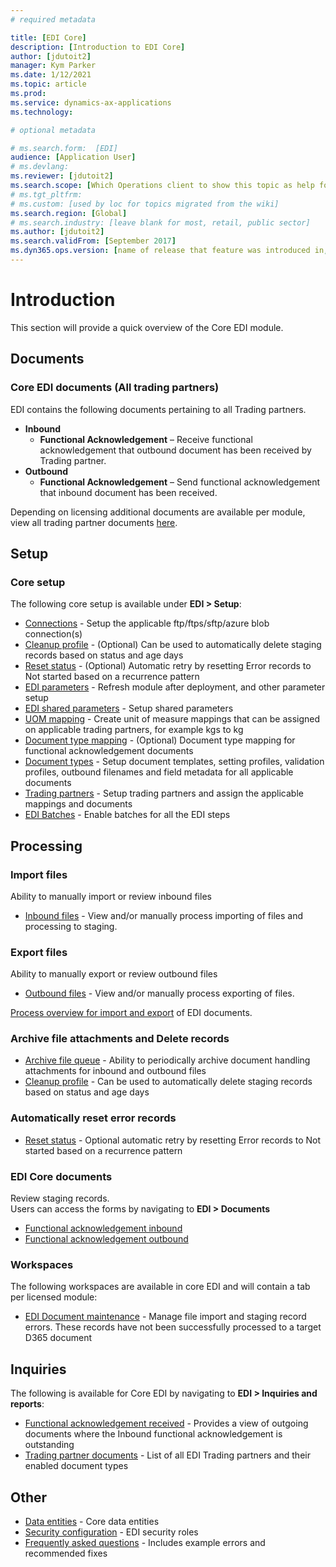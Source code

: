 ```yaml
---
# required metadata

title: [EDI Core]
description: [Introduction to EDI Core]
author: [jdutoit2]
manager: Kym Parker
ms.date: 1/12/2021
ms.topic: article
ms.prod: 
ms.service: dynamics-ax-applications
ms.technology: 

# optional metadata

# ms.search.form:  [EDI]
audience: [Application User]
# ms.devlang: 
ms.reviewer: [jdutoit2]
ms.search.scope: [Which Operations client to show this topic as help for, to be set by content strategist, see list here: https://microsoft.sharepoint.com/teams/DynDoc/_layouts/15/WopiFrame.aspx?sourcedoc={23419e1c-eb64-42e9-aa9b-79875b428718}&action=edit&wd=target%28Core%20Dynamics%20AX%20CP%20requirements%2Eone%7C4CC185C0%2DEFAA%2D42CD%2D94B9%2D8F2A45E7F61A%2FVersions%20list%20for%20docs%20topics%7CC14BE630%2D5151%2D49D6%2D8305%2D554B5084593C%2F%29]
# ms.tgt_pltfrm: 
# ms.custom: [used by loc for topics migrated from the wiki]
ms.search.region: [Global]
# ms.search.industry: [leave blank for most, retail, public sector]
ms.author: [jdutoit2]
ms.search.validFrom: [September 2017]
ms.dyn365.ops.version: [name of release that feature was introduced in, see list here: https://microsoft.sharepoint.com/teams/DynDoc/_layouts/15/WopiFrame.aspx?sourcedoc={23419e1c-eb64-42e9-aa9b-79875b428718}&action=edit&wd=target%28Core%20Dynamics%20AX%20CP%20requirements%2Eone%7C4CC185C0%2DEFAA%2D42CD%2D94B9%2D8F2A45E7F61A%2FVersions%20list%20for%20docs%20topics%7CC14BE630%2D5151%2D49D6%2D8305%2D554B5084593C%2F%29]
---
```


# Introduction
This section will provide a quick overview of the Core EDI module.

## Documents
### Core EDI documents (All trading partners)

EDI contains the following documents pertaining to all Trading partners.
- **Inbound**
	- **Functional Acknowledgement** – Receive functional acknowledgement that outbound document has been received by Trading partner.
- **Outbound**
	- **Functional Acknowledgement** – Send functional acknowledgement that inbound document has been received.

Depending on licensing additional documents are available per module, view all trading partner documents [here](Trading-partners-and-documents.md).

## Setup
### Core setup
The following core setup is available under **EDI > Setup**:
- [Connections](../Setup/Connection-setup.md) - Setup the applicable ftp/ftps/sftp/azure blob connection(s)
- [Cleanup profile](../Setup/Cleanup-profile.md) - (Optional) Can be used to automatically delete staging records based on status and age days
- [Reset status](../Setup/Reset-status.md) - (Optional) Automatic retry by resetting Error records to Not started based on a recurrence pattern
- [EDI parameters](../Setup/EDI-parameters.md) - Refresh module after deployment, and other parameter setup
- [EDI shared parameters](../Setup/EDI-shared-parameters.md) - Setup shared parameters
- [UOM mapping](../Setup/UOM-mapping.md) - Create unit of measure mappings that can be assigned on applicable trading partners, for example kgs to kg
- [Document type mapping](../Setup/Document-type-mapping.md) - (Optional) Document type mapping for functional acknowledgement documents
- [Document types](../Setup/Document-types.md) - Setup document templates, setting profiles, validation profiles, outbound filenames and field metadata for all applicable documents
- [Trading partners](../Setup/Trading-partners.md) - Setup trading partners and assign the applicable mappings and documents
- [EDI Batches](../Setup/EDI-Batches.md) - Enable batches for all the EDI steps

## Processing

### Import files
Ability to manually import or review inbound files
- [Inbound files](../Managing-files/Inbound-files.md) - View and/or manually process importing of files and processing to staging.

### Export files
Ability to manually export or review outbound files
- [Outbound files](../Managing-files/Outbound-files.md) - View and/or manually process exporting of files.

[Process overview for import and export](Process-overview.md) of EDI documents.

### Archive file attachments and Delete records
- [Archive file queue](../Managing-files/Archiving%-files.md) - Ability to periodically archive document handling attachments for inbound and outbound files
- [Cleanup profile](../Setup/Cleanup%-profile.md) - Can be used to automatically delete staging records based on status and age days

### Automatically reset error records
- [Reset status](../Setup/Reset-status.md#retryreset-process) - Optional automatic retry by resetting Error records to Not started based on a recurrence pattern

### EDI Core documents
Review staging records. <br>
Users can access the forms by navigating to **EDI > Documents**
- [Functional acknowledgement inbound](../DOCUMENTS/Functional-acknowledgement-inbound.md)
- [Functional acknowledgement outbound](../DOCUMENTS/Functional-acknowledgement-outbound.md)

### Workspaces
The following workspaces are available in core EDI and will contain a tab per licensed module:
- [EDI Document maintenance](../Workspaces/EDI-Document-maintenance-workspace.md) - Manage file import and staging record errors. These records have not been successfully processed to a target D365 document

## Inquiries
The following is available for Core EDI by navigating to **EDI > Inquiries and reports**:
- [Functional acknowledgement received](../Inquiries/Functional-acknowledgement-received.md) - Provides a view of outgoing documents where the Inbound functional acknowledgement is outstanding
- [Trading partner documents](../Inquiries/Trading-partner-documents.md) - List of all EDI Trading partners and their enabled document types

## Other
- [Data entities](../Other/Data-entities.md) - Core data entities 
- [Security configuration](../Other/Security-configuration.md) - EDI security roles
- [Frequently asked questions](../OTHER/FAQ.md) - Includes example errors and recommended fixes
